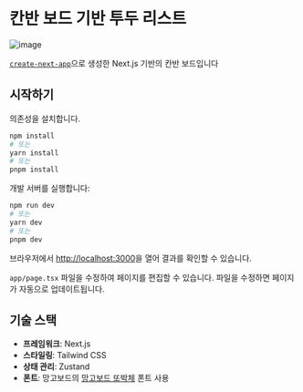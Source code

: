 # 칸반 보드 기반 투두 리스트
![image](https://github.com/user-attachments/assets/292a1701-5602-455e-88c2-6024f064f736)

[`create-next-app`](https://nextjs.org/docs/app/api-reference/cli/create-next-app)으로 생성한 Next.js 기반의 칸반 보드입니다

## 시작하기

의존성을 설치합니다.
```bash
npm install
# 또는
yarn install
# 또는
pnpm install
```

개발 서버를 실행합니다:
```bash
npm run dev
# 또는
yarn dev
# 또는
pnpm dev
```

브라우저에서 [http://localhost:3000](http://localhost:3000)을 열어 결과를 확인할 수 있습니다.

`app/page.tsx` 파일을 수정하여 페이지를 편집할 수 있습니다. 파일을 수정하면 페이지가 자동으로 업데이트됩니다.


## 기술 스택

- **프레임워크**: Next.js
- **스타일링**: Tailwind CSS
- **상태 관리**: Zustand
- **폰트**: 망고보드의 [망고보드 또박체](https://trend.mangoboard.net/news/%EB%A7%9D%EA%B3%A0%EB%B3%B4%EB%93%9C-%EC%86%8C%EC%8B%9D?mod=document&uid=221) 폰트 사용

